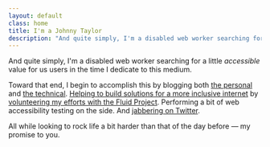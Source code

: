 ```yaml
---
layout: default
class: home
title: I'm a Johnny Taylor
description: "And quite simply, I'm a disabled web worker searching for a little accessible value for us users in the time I dedicate to this medium."
---
```


<p class="intro">And quite simply, I'm a disabled web worker searching for a little <em>accessible</em> value for us users in the time I dedicate to this medium.</p>

Toward that end, I begin to accomplish this by blogging both <a href="http://unboundedexistence.com" rel="external">the personal</a> and <a href="http://abledaccess.com" rel="external">the technical</a>. <a href="https://github.com/abledaccess/" rel="external">Helping to build solutions for a more inclusive internet</a> by <a href="http://fluidproject.org" rel="external">volunteering my efforts with the Fluid Project</a>. Performing a bit of web accessibility testing on the side. And <a href="https://twitter.com/abledaccess" rel="external">jabbering on Twitter</a>.

All while looking to rock life a bit harder than that of the day before&nbsp;&mdash; my promise to you.